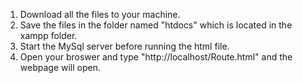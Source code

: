 1. Download all the files to your machine.
2. Save the files in the folder named "htdocs" which is located in the xampp folder.
4. Start the MySql server before running the html file.
5. Open your broswer and type "http://localhost/Route.html" and the webpage will open.
